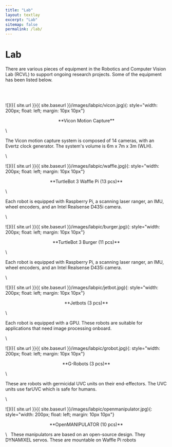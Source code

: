 ```yaml
---
title: "Lab"
layout: textlay
excerpt: "Lab"
sitemap: false
permalink: /lab/
---
```


# Lab

There are various pieces of equipment in the Robotics and Computer Vision Lab (RCVL) to support ongoing research projects. Some of the equipment has been listed below.


\
&nbsp;


![]({{ site.url }}{{ site.baseurl }}/images/labpic/vicon.jpg){: style="width: 200px; float: left; margin: 10px  10px"}
<p style="text-align: center;">**Vicon Motion Capture**</p>

\ &nbsp;&nbsp;&nbsp;&nbsp;&nbsp;

The Vicon motion capture system is composed of 14 cameras, with an Evertz clock generator. The system's volume is 6m x 7m x 3m (WLH). 


\ &nbsp;&nbsp;&nbsp;&nbsp;&nbsp;


![]({{ site.url }}{{ site.baseurl }}/images/labpic/waffle.jpg){: style="width: 200px; float: left; margin: 10px  10px"}
<p style="text-align: center;">**TurtleBot 3 Waffle Pi (13 pcs)** </p>

\ &nbsp;&nbsp;&nbsp;&nbsp;&nbsp;

Each robot is equipped with Raspberry Pi, a scanning laser ranger, an IMU, wheel encoders, and an Intel Realsense D435i camera. 


\ &nbsp;&nbsp;&nbsp;&nbsp;&nbsp;


![]({{ site.url }}{{ site.baseurl }}/images/labpic/burger.jpg){: style="width: 200px; float: left; margin: 10px  10px"}
<p style="text-align: center;">**TurtleBot 3 Burger (11 pcs)** </p>

\ &nbsp;&nbsp;&nbsp;&nbsp;&nbsp;

Each robot is equipped with Raspberry Pi, a scanning laser ranger, an IMU, wheel encoders, and an Intel Realsense D435i camera.


\ &nbsp;&nbsp;&nbsp;&nbsp;&nbsp;


![]({{ site.url }}{{ site.baseurl }}/images/labpic/jetbot.jpg){: style="width: 200px; float: left; margin: 10px  10px"}
<p style="text-align: center;">**Jetbots (3 pcs)** </p>

\ &nbsp;&nbsp;&nbsp;&nbsp;&nbsp;

Each robot is equipped with a GPU. These robots are suitable for applications that need image processing onboard.


\ &nbsp;&nbsp;&nbsp;&nbsp;&nbsp;


![]({{ site.url }}{{ site.baseurl }}/images/labpic/grobot.jpg){: style="width: 200px; float: left; margin: 10px  10px"} 
<p style="text-align: center;">**G-Robots (3 pcs)**</p>

\ &nbsp;&nbsp;&nbsp;&nbsp;&nbsp;

These are robots with germicidal UVC units on their end-effectors. The UVC units use farUVC which is safe for humans.


\ &nbsp;&nbsp;&nbsp;&nbsp;&nbsp;


![]({{ site.url }}{{ site.baseurl }}/images/labpic/openmanipulator.jpg){: style="width: 200px; float: left; margin: 10px  10px"}
<p style="text-align: center;">**OpenMANIPULATOR (10 pcs)**</p>

\ &nbsp;
These manipulators are based on an open-source design. They DYNAMIXEL servos. These are mountable on Waffle Pi robots

\
&nbsp;

